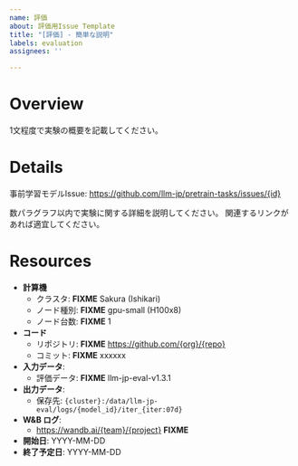 ```yaml
---
name: 評価
about: 評価用Issue Template
title: "[評価] - 簡単な説明"
labels: evaluation
assignees: ''

---
```


# Overview

1文程度で実験の概要を記載してください。

# Details

事前学習モデルIssue: https://github.com/llm-jp/pretrain-tasks/issues/{id}

数パラグラフ以内で実験に関する詳細を説明してください。
関連するリンクがあれば適宜してください。

# Resources

* **計算機**
  * クラスタ: **FIXME** Sakura (Ishikari)
  * ノード種別: **FIXME** gpu-small (H100x8)
  * ノード台数: **FIXME** 1
* **コード**
  * リポジトリ: **FIXME** https://github.com/{org}/{repo}
  * コミット: **FIXME** xxxxxx
* **入力データ**:
  * 評価データ: **FIXME** llm-jp-eval-v1.3.1
* **出力データ**:
  * 保存先: `{cluster}:/data/llm-jp-eval/logs/{model_id}/iter_{iter:07d}`
* **W&B ログ**:
  * https://wandb.ai/{team}/{project} **FIXME**
* **開始日**: YYYY-MM-DD
* **終了予定日**: YYYY-MM-DD

